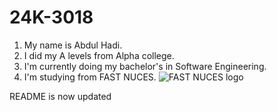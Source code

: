 # 24K-3018
1. My name is Abdul Hadi.
2. I did my A levels from Alpha college.
3. I'm currently doing my bachelor's in Software Engineering.
4. I'm studying from FAST NUCES.
![FAST NUCES logo](https://github.com/user-attachments/assets/99e01251-7550-4590-ac85-24df18a93d3d)

README is now updated
